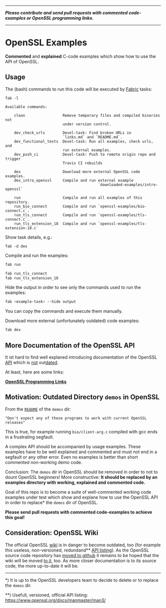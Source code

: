 
----
___Please contribute and send pull requests with commented code-examples or OpenSSL programming links.___

----

# OpenSSL Examples

__Commented__ and __explained__ C-code examples which show how to use the API
of OpenSSL.


## Usage

The (bash) commands to run this code will be executed by [Fabric][9] tasks:

```
fab -l

Available commands:

    clean                 Remove temporary files and compiled binaries not
                          under version control.

    dev_check_urls        Devel-task: Find broken URLs in
                          `links.md` and `README.md`.
    dev_functional_tests  Devel-task: Run all examples, check urls, and
                          run external examples.
    dev_push_ci           Devel-task: Push to remote origin repo and trigger
                          Travis CI rebuilds

    dex                   Download more external OpenSSL code examples.
    dex_intro_openssl     Compile and run external example
                                          `downloaded-examples/intro-openssl`

    run                   Compile and run all examples of this repository.
    run_bio_connect       Compile and run `openssl-examples/bio-connect.c`.
    run_tls_connect       Compile and run `openssl-examples/tls-connect.c`.
    run_tls_extension_18  Compile and run `openssl-examples/tls-extension-18.c`
```

Show task details, e.g.:
```
fab -d dex
```

Compile and run the examples:

```bash
fab run

fab run_tls_connect
fab run_tls_extension_18
```

Hide the output in order to see only the commands used to run the
examples:

```bash
fab <example-task> --hide output
```

You can copy the commands and execute them manually.

Download more external (unfortunately outdated) code examples:

```bash
fab dex
```


## More Documentation of the OpenSSL API

It ist hard to find well explaned introducing documentation of the
OpenSSL [API][4] which is [not][5] out[dated][6].

At least, here are some links:

__[OpenSSL Programming Links](./links.md)__


## Motivation: Outdated Directory `demos` in OpenSSL

From the [`README`][1] of the `demos` dir:

    "Don't expect any of these programs to work with current OpenSSL releases"

This is true, for example running `bio/client-arg.c` compiled with gcc ends in
a frustrating segfault.

A complex API should be accompanied by usage examples.  These examples have to
be well explained and commented and must not end in a segfault or any other
error.  Even no examples is better than short commented non-working demo code.

Conclusion:  The `demos` dir in OpenSSL should be removed in order to not to
dount OpenSSL beginners!  More constructive: __It should be replaced by an
examples directory with working, explained and commented code.__

Goal of this repo is to become a suite of well-commented working code examples
under test which show and explane how to use the OpenSSL API in order to
replace\* the `demos` dir of OpenSSL.

**Please send pull requests with commented code-examples to achieve this
goal!**


## Consideration: OpenSSL Wiki

The official OpenSSL [wiki][2] is in danger to become outdated, too (for
example this useless, non-versioned, redundand\*\* [API listing][8]).
As the OpenSSL source code repository has [moved to github][7] it remains to be
hoped that the wiki will be moved [to it][3], too.  As more closer
documentation is to its source code, the more up-to-date it will be.


----

\*) It is up to the OpenSSL developers team to decide to delete or to replace
the `demos` dir.

\*\*) Usefull, versioned, official API listing:
https://www.openssl.org/docs/manmaster/man3/

[1]: https://github.com/openssl/openssl/blob/master/demos/README
[2]: https://wiki.openssl.org/index.php/Main_Page
[3]: https://github.com/openssl/openssl/wiki
[4]: https://www.openssl.org/docs/manmaster/man3/
[5]: http://shop.oreilly.com/product/9780596002701.do
[6]: http://shop.oreilly.com/product/9780596003944.do
[7]: https://www.openssl.org/blog/blog/2016/10/12/f2f-rt-github/
[8]: https://wiki.openssl.org/index.php/Documentation_Index
[9]: http://www.fabfile.org/installing.html
